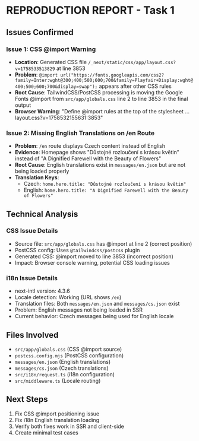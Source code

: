 # REPRODUCTION REPORT - Task 1

## Issues Confirmed

### Issue 1: CSS @import Warning

- **Location**: Generated CSS file `/_next/static/css/app/layout.css?v=1758533513829` at line 3853
- **Problem**: `@import url("https://fonts.googleapis.com/css2?family=Inter:wght@300;400;500;600;700&family=Playfair+Display:wght@400;500;600;700&display=swap");` appears after other CSS rules
- **Root Cause**: TailwindCSS/PostCSS processing is moving the Google Fonts @import from `src/app/globals.css` line 2 to line 3853 in the final output
- **Browser Warning**: "Define @import rules at the top of the stylesheet ... layout.css?v=1758532155631:3853"

### Issue 2: Missing English Translations on /en Route

- **Problem**: `/en` route displays Czech content instead of English
- **Evidence**: Homepage shows "Důstojné rozloučení s krásou květin" instead of "A Dignified Farewell with the Beauty of Flowers"
- **Root Cause**: English translations exist in `messages/en.json` but are not being loaded properly
- **Translation Keys**:
  - Czech: `home.hero.title: "Důstojné rozloučení s krásou květin"`
  - English: `home.hero.title: "A Dignified Farewell with the Beauty of Flowers"`

## Technical Analysis

### CSS Issue Details

- Source file: `src/app/globals.css` has @import at line 2 (correct position)
- PostCSS config: Uses `@tailwindcss/postcss` plugin
- Generated CSS: @import moved to line 3853 (incorrect position)
- Impact: Browser console warning, potential CSS loading issues

### i18n Issue Details

- next-intl version: 4.3.6
- Locale detection: Working (URL shows `/en`)
- Translation files: Both `messages/en.json` and `messages/cs.json` exist
- Problem: English messages not being loaded in SSR
- Current behavior: Czech messages being used for English locale

## Files Involved

- `src/app/globals.css` (CSS @import source)
- `postcss.config.mjs` (PostCSS configuration)
- `messages/en.json` (English translations)
- `messages/cs.json` (Czech translations)
- `src/i18n/request.ts` (i18n configuration)
- `src/middleware.ts` (Locale routing)

## Next Steps

1. Fix CSS @import positioning issue
2. Fix i18n English translation loading
3. Verify both fixes work in SSR and client-side
4. Create minimal test cases
